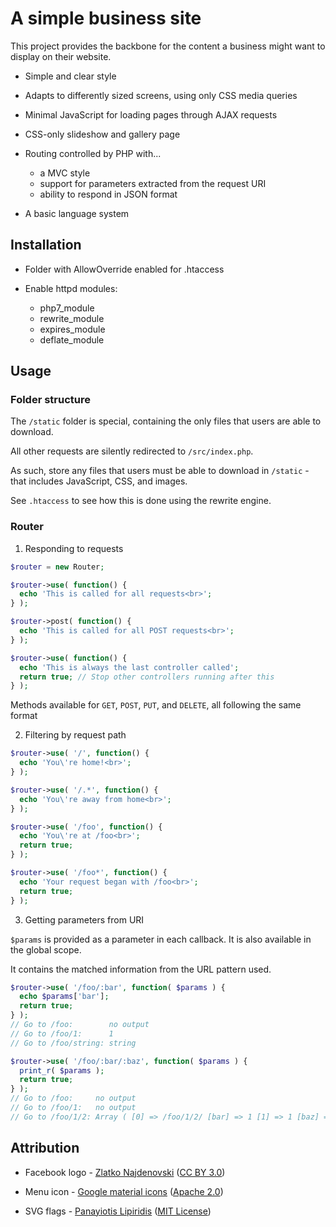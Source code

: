 # A simple business site

This project provides the backbone for the content a business might want to display on their
website.

* Simple and clear style

* Adapts to differently sized screens, using only CSS media queries

* Minimal JavaScript for loading pages through AJAX requests

* CSS-only slideshow and gallery page

* Routing controlled by PHP with...
  * a MVC style
  * support for parameters extracted from the request URI
  * ability to respond in JSON format

* A basic language system

## Installation

* Folder with AllowOverride enabled for .htaccess

* Enable httpd modules:
  * php7\_module
  * rewrite\_module
  * expires\_module
  * deflate\_module

## Usage

### Folder structure
The `/static` folder is special, containing the only files that users are able to download.

All other requests are silently redirected to `/src/index.php`.

As such, store any files that users must be able to download in `/static` - that includes
JavaScript, CSS, and images.

See `.htaccess` to see how this is done using the rewrite engine.

### Router

1. Responding to requests

```php
$router = new Router;

$router->use( function() {
  echo 'This is called for all requests<br>';
} );

$router->post( function() {
  echo 'This is called for all POST requests<br>';
} );

$router->use( function() {
  echo 'This is always the last controller called';
  return true; // Stop other controllers running after this
} );
```

Methods available for `GET`, `POST`, `PUT`, and `DELETE`, all following the same format

2. Filtering by request path

```php
$router->use( '/', function() {
  echo 'You\'re home!<br>';
} );

$router->use( '/.*', function() {
  echo 'You\'re away from home<br>';
} );

$router->use( '/foo', function() {
  echo 'You\'re at /foo<br>';
  return true;
} );

$router->use( '/foo*', function() {
  echo 'Your request began with /foo<br>';
  return true;
} );
```

3. Getting parameters from URI

`$params` is provided as a parameter in each callback. It is also available in the global scope.

It contains the matched information from the URL pattern used.

```php
$router->use( '/foo/:bar', function( $params ) {
  echo $params['bar'];
  return true;
} );
// Go to /foo:        no output
// Go to /foo/1:      1
// Go to /foo/string: string
```

```php
$router->use( '/foo/:bar/:baz', function( $params ) {
  print_r( $params );
  return true;
} );
// Go to /foo:     no output
// Go to /foo/1:   no output
// Go to /foo/1/2: Array ( [0] => /foo/1/2/ [bar] => 1 [1] => 1 [baz] => 2 [2] => 2 )
```

## Attribution

* Facebook logo - [Zlatko Najdenovski](https://iconfinder.com/icons/317727)
([CC BY 3.0](https://creativecommons.org/licenses/by/3.0/))

* Menu icon - [Google material icons](https://material.io/icons/)
([Apache 2.0](https://www.apache.org/licenses/LICENSE-2.0))

* SVG flags - [Panayiotis Lipiridis](https://github.com/lipis/flag-icon-css)
([MIT License](https://github.com/lipis/flag-icon-css/blob/master/LICENSE))
